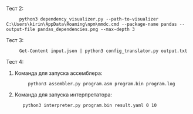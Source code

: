 Тест 2: 

         python3 dependency_visualizer.py --path-to-visualizer C:\Users\kirin\AppData\Roaming\npm\mmdc.cmd --package-name pandas --output-file pandas_dependencies.png --max-depth 3

Тест 3: 

         Get-Content input.json | python3 config_translator.py output.txt

Тест 4:  
 1) Команда для запуска ассемблера:
  
             python3 assembler.py program.asm program.bin program.log
    
 4) Команда для запуска интерпретатора:
  
           python3 interpreter.py program.bin result.yaml 0 10
